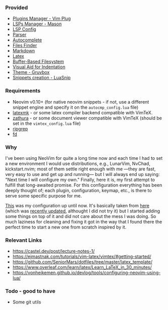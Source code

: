 ### Provided
- [Plugins Manager - Vim Plug](https://github.com/junegunn/vim-plug)
- [LSPs Manager - Mason](https://github.com/williamboman/mason-lspconfig.nvim)
- [LSP Config](https://github.com/neovim/nvim-lspconfig)
- [Parser](https://github.com/nvim-treesitter/nvim-treesitter)
- [Autocomplete](https://github.com/hrsh7th/nvim-cmp)
- [Files Finder](https://github.com/nvim-telescope/telescope.nvim)
- [Markdown](https://github.com/iamcco/markdown-preview.nvim)
- [Latex](https://github.com/lervag/vimtex)
- [Buffer-Based Filesystem](https://github.com/stevearc/oil.nvim)
- [Visual Aid for Indentation](https://github.com/lukas-reineke/indent-blankline.nvim)
- [Theme - Gruvbox](https://github.com/ellisonleao/gruvbox.nvim)
- [Snippets creation - LuaSnip](https://github.com/L3MON4D3/LuaSnip)

### Requirements
- Neovim v0.10+ (for native neovim snippets - if not, use a different snippet engine and specify it on the `autocmp_config.lua` file)
- [latexmk](https://www.cantab.net/users/johncollins/latexmk/index.html) - or some latex compiler backend compatible with VimTeX.
- [zathura](https://pwmt.org/projects/zathura/) - or some document viewer compatible with VimTeX (should be set in the `vimtex_config.lua` file)
- [ripgrep](https://github.com/BurntSushi/ripgrep)
- [fd](https://github.com/sharkdp/fd)

### Why
I've been using NeoVim for quite a long time now and each time I had to set a new environment I would use distributions, e.g., LunarVim, NvChad, kickstart.nvim; most of them settle right enough with me —they are fast, very easy to use and get up and running— but I will always end up saying: "Next time I will configure my own."
Finally, here it is, my first attempt to fulfill that long-awaited promise.
For this configuration everything has been deeply thought of; each plugin, configuration, keymap, etc., is there to serve some specific purpose for me.

[This](https://github.com/CrgioYalux/neovim_config) was my configuration up until now. It's basically taken from [here](https://www.youtube.com/watch?v=stqUbv-5u2s) (which was [recently updated](https://www.youtube.com/watch?v=m8C0Cq9Uv9o), althought I did not try it) but I started adding some things on top of it and did not care about the mess I was doing. So much laziness for cleaning and fixing it got in the way that I found there the perfect time to start a new one from scratch inspired by it.

### Relevant Links
- https://castel.dev/post/lecture-notes-1/
- https://ejmastnak.com/tutorials/vim-latex/vimtex/#getting-started/
- https://github.com/SeniorMars/dotfiles/tree/master/latex_template/
- https://www.overleaf.com/learn/latex/Learn_LaTeX_in_30_minutes/
- https://vonheikemen.github.io/devlog/tools/configuring-neovim-using-lua/

### Todo - good to have
- Some git utils
